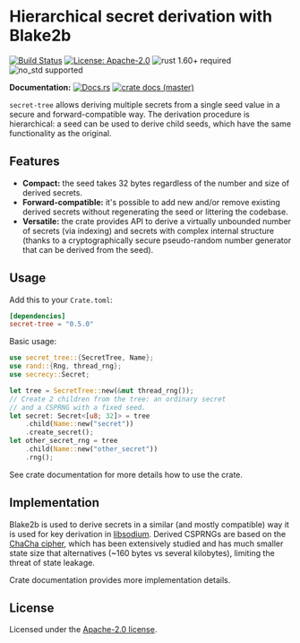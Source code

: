 # Hierarchical secret derivation with Blake2b

[![Build Status](https://github.com/slowli/secret-tree/workflows/CI/badge.svg?branch=master)](https://github.com/slowli/secret-tree/actions)
[![License: Apache-2.0](https://img.shields.io/github/license/slowli/secret-tree.svg)](https://github.com/slowli/secret-tree/blob/master/LICENSE)
![rust 1.60+ required](https://img.shields.io/badge/rust-1.60+-blue.svg)
![no_std supported](https://img.shields.io/badge/no__std-tested-green.svg)

**Documentation:** [![Docs.rs](https://docs.rs/secret-tree/badge.svg)](https://docs.rs/secret-tree/)
[![crate docs (master)](https://img.shields.io/badge/master-yellow.svg?label=docs)](https://slowli.github.io/secret-tree/secret_tree/) 

`secret-tree` allows deriving multiple secrets from a single seed value
in a secure and forward-compatible way.
The derivation procedure is hierarchical: a seed can be used to derive child seeds,
which have the same functionality as the original.

## Features

- **Compact:** the seed takes 32 bytes regardless of the number and size
  of derived secrets.
- **Forward-compatible:** it's possible to add new and/or remove
  existing derived secrets without regenerating the seed
  or littering the codebase.
- **Versatile:** the crate provides API to derive a virtually unbounded
  number of secrets (via indexing) and secrets with complex internal structure
  (thanks to a cryptographically secure pseudo-random number generator
  that can be derived from the seed).

## Usage

Add this to your `Crate.toml`:

```toml
[dependencies]
secret-tree = "0.5.0"
```

Basic usage:

```rust
use secret_tree::{SecretTree, Name};
use rand::{Rng, thread_rng};
use secrecy::Secret;

let tree = SecretTree::new(&mut thread_rng());
// Create 2 children from the tree: an ordinary secret
// and a CSPRNG with a fixed seed.
let secret: Secret<[u8; 32]> = tree
    .child(Name::new("secret"))
    .create_secret();
let other_secret_rng = tree
    .child(Name::new("other_secret"))
    .rng();
```

See crate documentation for more details how to use the crate.

## Implementation

Blake2b is used to derive secrets in a similar (and mostly compatible) way
it is used for key derivation in [libsodium]. Derived CSPRNGs are based
on the [ChaCha cipher], which has been extensively studied and has
much smaller state size that alternatives (~160 bytes vs several kilobytes),
limiting the threat of state leakage.

Crate documentation provides more implementation details.

## License

Licensed under the [Apache-2.0 license](LICENSE).

[libsodium]: https://download.libsodium.org/doc/key_derivation
[ChaCha cipher]: https://tools.ietf.org/html/rfc7539
